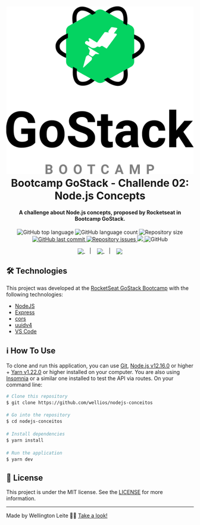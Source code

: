 <h1 align="center">
    <img alt="GoStack MeetApp" src="https://github.com/Wellios/nodejs-conceitos/blob/master/src/assets/logo-gostack.svg" />
    <br>
    Bootcamp GoStack - Challende 02: Node.js Concepts
</h1>

<h4 align="center">
  A challenge about Node.js concepts, proposed by Rocketseat in Bootcamp GoStack.
</h4>
<p align="center">
  <img alt="GitHub top language" src="https://img.shields.io/github/languages/top/wellios/nodejs-conceitos.svg">

  <img alt="GitHub language count" src="https://img.shields.io/github/languages/count/wellios/nodejs-conceitos.svg">

  <img alt="Repository size" src="https://img.shields.io/github/repo-size/wellios/nodejs-conceitos.svg">
  <a href="https://github.com/wellios/nodejs-conceitos/commits/master">
    <img alt="GitHub last commit" src="https://img.shields.io/github/last-commit/wellios/nodejs-conceitos.svg">
  </a>

  <a href="https://github.com/wellios/nodejs-conceitos/issues">
    <img alt="Repository issues" src="https://img.shields.io/github/issues/wellios/nodejs-conceitos.svg">
  </a>
  
  <a href="https://app.codacy.com/manual/Wellios/nodejs-conceitos?utm_source=github.com&utm_medium=referral&utm_content=Wellios/nodejs-conceitos&utm_campaign=Badge_Grade_Dashboard">
    <img src="https://api.codacy.com/project/badge/Grade/1b49a63a3ec043e192147f2bb97fbb45"/>
  </a>

  <img alt="GitHub" src="https://img.shields.io/github/license/wellios/nodejs-conceitos.svg">
</p>

<p align="center">
  <a href="#rocket-technologies">
    <img align="center" src="https://img.shields.io/badge/Technologies-a5a5a5"/>
  </a>&nbsp;&nbsp;&nbsp;|&nbsp;&nbsp;&nbsp;
  <a href="#information_source-how-to-use">
    <img align="center" src="https://img.shields.io/badge/How_To_Use-a5a5a5"/>
  </a>&nbsp;&nbsp;&nbsp;|&nbsp;&nbsp;&nbsp;
  <a href="#memo-license">
    <img align="center" src="https://img.shields.io/badge/License-a5a5a5"/>
  </a>
</p>

## 🛠 Technologies

This project was developed at the [RocketSeat GoStack Bootcamp](https://rocketseat.com.br/bootcamp) with the following technologies:

- [NodeJS](https://nodejs.org)
- [Express](https://expressjs.com/pt-br/)
- [cors](https://github.com/expressjs/cors)
- [uuidv4](https://github.com/thenativeweb/uuidv4)
- [VS Code][vc]

## :information_source: How To Use

To clone and run this application, you can use [Git](https://git-scm.com), [Node.js v12.16.0][nodejs] or higher + [Yarn v1.22.0][yarn] or higher installed on your computer. You are also using [Insomnia](https://insomnia.rest) or a similar one installed to test the API via routes. On your command line:

```bash
# Clone this repository
$ git clone https://github.com/wellios/nodejs-conceitos

# Go into the repository
$ cd nodejs-conceitos

# Install dependencies
$ yarn install

# Run the application
$ yarn dev
```

## :memo: License

This project is under the MIT license. See the [LICENSE](https://github.com/wellios/nodejs-conceitos/blob/master/LICENSE) for more information.

---

Made by Wellington Leite 👨‍💻 [Take a look!](https://www.linkedin.com/in/wellington-leite/)

[nodejs]: https://nodejs.org/
[yarn]: https://yarnpkg.com/
[vc]: https://code.visualstudio.com/
[vceditconfig]: https://marketplace.visualstudio.com/items?itemName=EditorConfig.EditorConfig
[vceslint]: https://marketplace.visualstudio.com/items?itemName=dbaeumer.vscode-eslint
